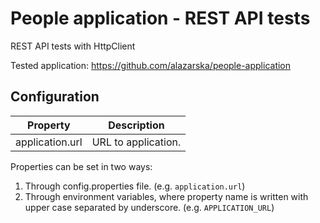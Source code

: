 # People application - REST API tests

REST API tests with HttpClient

Tested application: https://github.com/alazarska/people-application

## Configuration

| Property         | Description                                                                     |
|------------------|---------------------------------------------------------------------------------|
| application.url  | URL to application.                                                             |

Properties can be set in two ways:

1. Through config.properties file. (e.g. `application.url`)
2. Through environment variables, where property name is written with upper
   case separated by underscore. (e.g. `APPLICATION_URL`)
